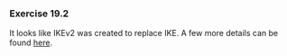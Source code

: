 ### Exercise 19.2

It looks like IKEv2 was created to replace IKE. A few more details can be found [here](https://datatracker.ietf.org/wg/ipsec/about/).
